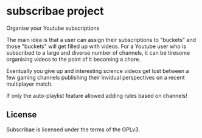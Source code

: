 

# subscribae project

Organise your Youtube subscriptions

The main idea is that a user can assign their subscriptions to "buckets" and
those "buckets" will get filled up with videos. For a Youtube user who is
subscribed to a large and diverse number of channels, it can be tiresome
organising videos to the point of it becoming a chore.

Eventually you give up and interesting science videos get lost between a few
gaming channels publishing their invidual perspectives on a recent multiplayer
match.

If only the auto-playlist feature allowed adding rules based on channels!

## License

Subscribae is licensed under the terms of the GPLv3.
